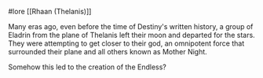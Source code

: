 #lore [[Rhaan (Thelanis)]]

Many eras ago, even before the time of Destiny's written history, a group of Eladrin from the plane of Thelanis left their moon and departed for the stars. They were attempting to get closer to their god, an omnipotent force that surrounded their plane and all others known as Mother Night.

Somehow this led to the creation of the Endless?

